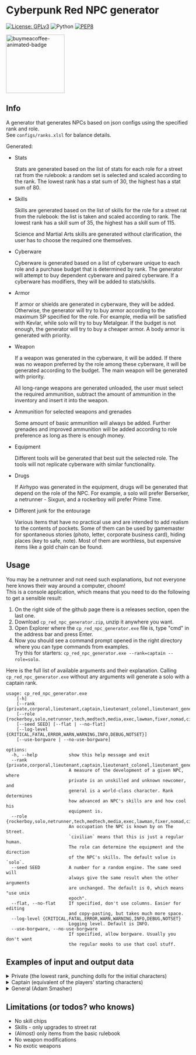 # Cyberpunk Red NPC generator

[![License: GPLv3](https://img.shields.io/badge/License-GPLv3-blue.svg)](https://www.gnu.org/licenses/gpl-3.0)
![Python](https://img.shields.io/badge/python-3.12-blue.svg)
[![PEP8](https://img.shields.io/badge/code%20style-pep8-orange.svg)](https://www.python.org/dev/peps/pep-0008/)

<a href="https://buymeacoffee.com/n0lavar" target="_blank" title="buymeacoffee">
  <img src="https://iili.io/JIYMmUN.gif"  alt="buymeacoffee-animated-badge" style="width: 160px;">
</a>

## Info

A generator that generates NPCs based on json configs using the specified rank and role.  
See `configs/ranks.xlsl` for balance details.

Generated:

* Stats

  Stats are generated based on the list of stats for each role for a street rat from the rulebook: a random set is
  selected and scaled according to the rank. The lowest rank has a stat sum of 30, the highest has a stat sum of 80.


* Skills

  Skills are generated based on the list of skills for the role for a street rat from the rulebook: the list is taken
  and scaled according to rank. The lowest rank has a skill sum of 35, the highest has a skill sum of 115.

  Science and Martial Arts skills are generated without clarification, the user has to choose the required one
  themselves.


* Cyberware

  Cyberware is generated based on a list of cyberware unique to each role and a purchase budget that is determined by
  rank. The generator will attempt to buy dependent cyberware and paired cyberware. If a cyberware has modifiers, they
  will be added to stats/skills.


* Armor

  If armor or shields are generated in cyberware, they will be added. Otherwise, the generator will try to buy armor
  according to the maximum SP specified for the role. For example, media will be satisfied with Kevlar, while solo will
  try to buy Metalgear. If the budget is not enough, the generator will try to buy a cheaper armor. A body armor is
  generated with priority.


* Weapon

  If a weapon was generated in the cyberware, it will be added. If there was no weapon preferred by the role among these
  cyberware, it will be generated according to the budget. The main weapon will be generated with priority.

  All long-range weapons are generated unloaded, the user must select the required ammunition, subtract the amount of
  ammunition in the inventory and insert it into the weapon.

* Ammunition for selected weapons and grenades

  Some amount of basic ammunition will always be added. Further grenades and improved ammunition will be added according
  to role preference as long as there is enough money.


* Equipment

  Different tools will be generated that best suit the selected role. The tools will not replicate cyberware with
  similar functionality.


* Drugs

  If Airhypo was generated in the equipment, drugs will be generated that depend on the role of the NPC. For example, a
  solo will prefer Berserker, a netrunner - Sixgun, and a rockerboy will prefer Prime Time.


* Different junk for the entourage

  Various items that have no practical use and are intended to add realism to the contents of pockets. Some of them can
  be used by gamemaster for spontaneous stories (photo, letter, corporate business card), hiding places (key to safe,
  note). Most of them are worthless, but expensive items like a gold chain can be found.

## Usage

You may be a netrunner and not need such explanations, but not everyone here knows their way around a computer, choom!  
This is a console application, which means that you need to do the following to get a sensible result:

1. On the right side of the github page there is a releases section, open the last one.
2. Download `cp_red_npc_generator.zip`, unzip it anywhere you want.
3. Open Explorer where the `cp_red_npc_generator.exe` file is, type "cmd" in the address bar and press Enter.
4. Now you should see a command prompt opened in the right directory where you can type commands from examples.  
   Try this for starters: `cp_red_npc_generator.exe --rank=captain --role=solo`.

Here is the full list of available arguments and their explanation. Calling `cp_red_npc_generator.exe` without any
arguments will generate a solo with a captain rank.

```
usage: cp_red_npc_generator.exe 
    [-h] 
    [--rank {private,corporal,lieutenant,captain,lieutenant_colonel,lieutenant_general,general}]
    [--role {rockerboy,solo,netrunner,tech,medtech,media,exec,lawman,fixer,nomad,civilian}]
    [--seed SEED] [--flat | --no-flat]
    [--log-level {CRITICAL,FATAL,ERROR,WARN,WARNING,INFO,DEBUG,NOTSET}]
    [--use-borgware | --no-use-borgware]

options:
  -h, --help            show this help message and exit
  --rank {private,corporal,lieutenant,captain,lieutenant_colonel,lieutenant_general,general}
                        A measure of the development of a given NPC, where
                        private is an unskilled and unknown newcomer, and
                        general is a world-class character. Rank determines
                        how advanced an NPC's skills are and how cool his
                        equipment is.
  --role {rockerboy,solo,netrunner,tech,medtech,media,exec,lawman,fixer,nomad,civilian}
                        An occupation the NPC is known by on The Street.
                        `civilian` means that this is just a regular human.
                        The role can determine the equipment and the direction
                        of the NPC's skills. The default value is `solo`.
  --seed SEED           A number for a random engine. The same seed will
                        always give the same result when the other arguments
                        are unchanged. The default is 0, which means "use unix
                        epoch".
  --flat, --no-flat     If specified, don't use columns. Easier for editing
                        and copy-pasting, but takes much more space.
  --log-level {CRITICAL,FATAL,ERROR,WARN,WARNING,INFO,DEBUG,NOTSET}
                        Logging level. Default is INFO.
  --use-borgware, --no-use-borgware
                        If specified, allow borgware. Usually you don't want
                        the regular mooks to use that cool stuff.
```

## Examples of input and output data

<details>
  <summary>Private (the lowest rank, punching dolls for the initial characters)</summary>
  Input:

  ```
cp_red_npc_generator.exe --rank=private --role=solo
  ```

Possible output:

  ```
Has items total worth of 272

Stats:       Conditions:                                    
	[4] INT     	HP: 25/25 (Seriously Wounded: 13)             
	[4] REF     	TraumaTeam status: NONE                       
	[3] DEX     	Can evade bullets: False                      
	[2] TECH    	No intangible obscurement penalties: False    
	[3] COOL    	Has flashes of light protection: False        
	[3] WILL    	Has ears protection: False                    
	[3] LUCK    	Has breath protection: False                  
	[3] MOVE                                                   
	[3] BODY                                                   
	[3] EMP                                                    

Skills:
    Education                               Technique                                  Social                                  
        [4(INT)=4] Accounting                   [2(TECH)=2] AirVehicleTech                 [3(COOL)=3] Bribery                 
        [4(INT)=4] AnimalHandling               [2(TECH)=2] BasicTech                      [3(EMP)+2=5] Conversation           
        [4(INT)=4] Bureaucracy                  [2(TECH)=2] Cybertech                      [3(EMP)+2=5] HumanPerception        
        [4(INT)=4] Business                     [2(TECH)=2] Demolitions                    [3(COOL)+3=6] Interrogation         
        [4(INT)=4] Composition                  [2(TECH)=2] ElectronicsSecurityTech        [3(COOL)+2=5] Persuasion            
        [4(INT)=4] Criminology                  [2(TECH)+3=5] FirstAid                     [3(COOL)=3] PersonalGrooming        
        [4(INT)=4] Cryptography                 [2(TECH)=2] Forgery                        [3(COOL)=3] Streetwise              
        [4(INT)=4] Deduction                    [2(TECH)=2] LandVehicleTech                [3(COOL)=3] Trading                 
        [4(INT)+2=6] Education                  [2(TECH)=2] PaintDrawSculpt                [3(COOL)=3] WardrobeStyle           
        [4(INT)=4] Gamble                       [2(TECH)=2] Paramedic                  Body                                    
        [4(INT)=4] LibrarySearch                [2(TECH)=2] PhotographyFilm                [3(DEX)+2=5] Athletics              
        [4(INT)+2=6] LocalExpertYourHome        [2(TECH)=2] PickLock                       [3(DEX)=3] Contortionist            
        [4(INT)+3=7] Tactics                    [2(TECH)=2] PickPocket                     [3(DEX)=3] Dance                    
        [4(INT)=4] WildernessSurvival           [2(TECH)=2] SeaVehicleTech                 [3(WILL)=3] Endurance               
        [4(INT)+2=6] LanguageStreetslang        [2(TECH)=2] Weaponstech                    [3(WILL)+3=6] ResistTortureDrugs    
        [4(INT)=4] Science                  Awareness                                      [3(DEX)+2=5] Stealth                
    Fighting                                    [3(WILL)+2=5] Concentration            Ranged_Weapon                           
        [3(DEX)+2=5] Brawling                   [4(INT)=4] ConcealRevealObject             [4(REF)=4] Archery                  
        [3(DEX)+3=6] Evasion                    [4(INT)=4] LipReading                      [4(REF)+3=7] Autofire               
        [3(DEX)=3] MartialArts                  [4(INT)+3=7] Perception                    [4(REF)+3=7] Handgun                
        [3(DEX)+3=6] MeleeWeapon                [4(INT)=4] Tracking                        [4(REF)=4] HeavyWeapons             
        [4(REF)=4] Initiative               Control                                        [4(REF)+3=7] ShoulderArms           
    Performance                                 [4(REF)=4] DriveLandVehicle                                                    
        [3(COOL)=3] Acting                      [4(REF)=4] PilotAirVehicle                                                     
        [2(TECH)=2] PlayInstrument              [4(REF)=4] PilotSeaVehicle                                                     
                                                [4(REF)=4] Riding                                                              
    
Armor:                                          Ranged weapons:                                                                                        
    Head: Leathers [20eb (everyday), SP=4/4]        [7] Chadran Arms "City Reaper" (Heavy SMG) [50eb (costly), poor, Damage=3d6, ROF=1, Mag=/40 ()]    
    Body: Leathers [20eb (everyday), SP=4/4]    Melee weapons:                                                                                         
                                                    [6] Two-handed sword (Heavy Melee Weapon) [50eb (costly), poor, Damage=3d6, ROF=2]                 
                                                    [5] Brawling [Damage=1d6, ROF=2]                                                                   

Inventory:
    Ammo                                                   Equipment / Drugs                       Junk                                   
        [1] Grenades (Armor-Piercing) [100eb (premium)]        [1] Flashlight [20eb (everyday)]        [47] Eddies [1eb (cheap)]          
        [80] Bullets (Basic) [1eb (cheap)]                                                             [1] Prayer Beads [10eb (cheap)]    
                                                                                                       [1] Poker Chip                     
                                                                                                       [1] Fake ID                        
                                                                                                       [1] Zip Ties                       
                                                                                                       [1] Child’s drawing                
```

</details>

<details>
  <summary>Captain (equivalent of the players' starting characters)</summary>
  Input:

  ```
cp_red_npc_generator.exe --rank=captain --role=solo
  ```

Possible output:

  ```
Has items total worth of 1662

Stats:       Conditions:                                                
	[7] INT     	HP: 40/40 (Seriously Wounded: 20)                         
	[8] REF     	TraumaTeam status: NONE                                   
	[6] DEX     	Can evade bullets: True (REF >= 8)                        
	[3] TECH    	No intangible obscurement penalties: False                
	[6] COOL    	Has flashes of light protection: False                    
	[6] WILL    	Has ears protection: False                                
	[7] LUCK    	Has breath protection: True (Anti-Smog Breathing Mask)    
	[5] MOVE                                                               
	[6] BODY                                                               
	[5] EMP                                                                

Skills:
    Education                               Technique                                  Social                                   
        [7(INT)=7] Accounting                   [3(TECH)=3] AirVehicleTech                 [6(COOL)=6] Bribery                  
        [7(INT)=7] AnimalHandling               [3(TECH)=3] BasicTech                      [5(EMP)+2=7] Conversation            
        [7(INT)=7] Bureaucracy                  [3(TECH)=3] Cybertech                      [5(EMP)+2=7] HumanPerception         
        [7(INT)=7] Business                     [3(TECH)=3] Demolitions                    [6(COOL)+6=12] Interrogation         
        [7(INT)=7] Composition                  [3(TECH)=3] ElectronicsSecurityTech        [6(COOL)+2=8] Persuasion             
        [7(INT)=7] Criminology                  [3(TECH)+6=9] FirstAid                     [6(COOL)=6] PersonalGrooming         
        [7(INT)=7] Cryptography                 [3(TECH)=3] Forgery                        [6(COOL)=6] Streetwise               
        [7(INT)=7] Deduction                    [3(TECH)=3] LandVehicleTech                [6(COOL)=6] Trading                  
        [7(INT)+2=9] Education                  [3(TECH)=3] PaintDrawSculpt                [6(COOL)=6] WardrobeStyle            
        [7(INT)=7] Gamble                       [3(TECH)=3] Paramedic                  Body                                     
        [7(INT)=7] LibrarySearch                [3(TECH)=3] PhotographyFilm                [6(DEX)+2=8] Athletics               
        [7(INT)+2=9] LocalExpertYourHome        [3(TECH)=3] PickLock                       [6(DEX)=6] Contortionist             
        [7(INT)+6=13] Tactics                   [3(TECH)=3] PickPocket                     [6(DEX)=6] Dance                     
        [7(INT)=7] WildernessSurvival           [3(TECH)=3] SeaVehicleTech                 [6(WILL)=6] Endurance                
        [7(INT)+2=9] LanguageStreetslang        [3(TECH)=3] Weaponstech                    [6(WILL)+6=12] ResistTortureDrugs    
        [7(INT)=7] Science                  Awareness                                      [6(DEX)+2=8] Stealth                 
    Fighting                                    [6(WILL)+2=8] Concentration            Ranged_Weapon                            
        [6(DEX)+2=8] Brawling                   [7(INT)=7] ConcealRevealObject             [8(REF)=8] Archery                   
        [6(DEX)+6=12] Evasion                   [7(INT)=7] LipReading                      [8(REF)+6=14] Autofire               
        [6(DEX)=6] MartialArts                  [7(INT)+6=13] Perception                   [8(REF)+6=14] Handgun                
        [6(DEX)+6=12] MeleeWeapon               [7(INT)=7] Tracking                        [8(REF)=8] HeavyWeapons              
        [8(REF)=8] Initiative               Control                                        [8(REF)+6=14] ShoulderArms           
    Performance                                 [8(REF)=8] DriveLandVehicle                                                     
        [6(COOL)=6] Acting                      [8(REF)=8] PilotAirVehicle                                                      
        [3(TECH)=3] PlayInstrument              [8(REF)=8] PilotSeaVehicle                                                      
                                                [8(REF)=8] Riding                                                               
    
Cyberware:
    Auditory System [1/1]                 Shoulders [1/2]                        Fashionware [1/7]         
        Cyberaudio Suite [500eb] [1/3]        Big Knucks [100eb]                     Biomonitor [100eb]    
            Radio Communicator [100eb]    Internal Cyberware [1/7]                                         
                                              Bodyweight AutoInjector [100eb]                              
    
Armor:                                                   Ranged weapons:                                                                                               
    Head: Light Armorjack [100eb (premium), SP=11/11]        [14] Chadran Arms "City Reaper" (Heavy SMG) [100eb (premium), standard, Damage=3d6, ROF=1, Mag=/40 ()]    
    Body: Light Armorjack [100eb (premium), SP=11/11]    Melee weapons:                                                                                                
                                                             [8] Brawling [Damage=2d6, ROF=2]                                                                          
                                                             [12] Big Knucks [100eb (premium), Damage=2d6, ROF=2]                                                      

Inventory:
    Ammo                                                   Equipment / Drugs                                     Junk                                                
        [1] Grenades (Armor-Piercing) [100eb (premium)]        [1] Berserker [100eb (premium)]                       [422] Eddies [1eb (cheap)]                      
        [80] Bullets (Basic) [1eb (cheap)]                     [1] Handcuffs [50eb (costly)]                         [1] Cheap Cigar [20eb (everyday)]               
        [1] Grenades (Teargas) [50eb (costly)]                 [1] Anti-Smog Breathing Mask [20eb (everyday)]        [1] Pack of Cigarettes [20eb (everyday)]        
                                                                                                                     [1] Chopsticks                                  
                                                                                                                     [1] Class Schedule for Night City University    
```

</details>

<details>
  <summary>General (Adam Smasher)</summary>
  Input:

  ```
cp_red_npc_generator.exe --rank=general --role=solo --use-borgware
  ```

Possible output:

  ```
Has items total worth of 33282

Stats:                                                                             Conditions:                                                    
	[6] INT                                                                           	HP: 65/65 (Seriously Wounded: No, Pain Editor)                
	[8-4(Body: Metalgear)=4] REF                                                      	TraumaTeam status: EXECUTIVE                                  
	[8-4(Body: Metalgear)=4] DEX                                                      	Can evade bullets: False                                      
	[5] TECH                                                                          	No intangible obscurement penalties: False                    
	[8] COOL                                                                          	Has flashes of light protection: True (Kiroshi OptiShield)    
	[8] WILL                                                                          	Has ears protection: True (Level Damper)                      
	[8] LUCK                                                                          	Has breath protection: True (Mini Air Supply Cyberfinger)     
	[8-4(Body: Metalgear)=4] MOVE                                                                                                                    
	[8+2(Grafted Muscle and Bone Lace)+4(Implanted Linear Frame ß (Beta))=14] BODY                                                                   
	[0] EMP                                                                                                                                          

Skills:
    Education                                   Technique                                  Social                                   
        [6(INT)=6] Accounting                       [5(TECH)=5] AirVehicleTech                 [8(COOL)=8] Bribery                  
        [6(INT)=6] AnimalHandling                   [5(TECH)=5] BasicTech                      [0(EMP)+3=3] Conversation            
        [6(INT)=6] Bureaucracy                      [5(TECH)=5] Cybertech                      [0(EMP)+3=3] HumanPerception         
        [6(INT)=6] Business                         [5(TECH)=5] Demolitions                    [8(COOL)+8=16] Interrogation         
        [6(INT)=6] Composition                      [5(TECH)=5] ElectronicsSecurityTech        [8(COOL)+3=11] Persuasion            
        [6(INT)=6] Criminology                      [5(TECH)+8=13] FirstAid                    [8(COOL)=8] PersonalGrooming         
        [6(INT)=6] Cryptography                     [5(TECH)=5] Forgery                        [8(COOL)=8] Streetwise               
        [6(INT)=6] Deduction                        [5(TECH)=5] LandVehicleTech                [8(COOL)=8] Trading                  
        [6(INT)+3=9] Education                      [5(TECH)=5] PaintDrawSculpt                [8(COOL)=8] WardrobeStyle            
        [6(INT)=6] Gamble                           [5(TECH)=5] Paramedic                  Body                                     
        [6(INT)=6] LibrarySearch                    [5(TECH)=5] PhotographyFilm                [4(DEX)+3=7] Athletics               
        [6(INT)+3=9] LocalExpertYourHome            [5(TECH)=5] PickLock                       [4(DEX)=4] Contortionist             
        [6(INT)+8=14] Tactics                       [5(TECH)=5] PickPocket                     [4(DEX)=4] Dance                     
        [6(INT)=6] WildernessSurvival               [5(TECH)=5] SeaVehicleTech                 [8(WILL)=8] Endurance                
        [6(INT)+3=9] LanguageStreetslang            [5(TECH)=5] Weaponstech                    [8(WILL)+8=16] ResistTortureDrugs    
        [6(INT)=6] Science                      Awareness                                      [4(DEX)+3=7] Stealth                 
    Fighting                                        [8(WILL)+3=11] Concentration           Ranged_Weapon                            
        [4(DEX)+3=7] Brawling                       [6(INT)=6] ConcealRevealObject             [4(REF)=4] Archery                   
        [4(DEX)+8=12] Evasion                       [6(INT)=6] LipReading                      [4(REF)+8=12] Autofire               
        [4(DEX)=4] MartialArts                      [6(INT)+8=14] Perception                   [4(REF)+8=12] Handgun                
        [4(DEX)+8=12] MeleeWeapon                   [6(INT)=6] Tracking                        [4(REF)=4] HeavyWeapons              
        [4(REF)+3(Sandevistan)=7] Initiative    Control                                        [4(REF)+8=12] ShoulderArms           
    Performance                                     [4(REF)=4] DriveLandVehicle                                                     
        [8(COOL)=8] Acting                          [4(REF)=4] PilotAirVehicle                                                      
        [5(TECH)=5] PlayInstrument                  [4(REF)=4] PilotSeaVehicle                                                      
                                                    [4(REF)=4] Riding                                                               
    
Cyberware:
    Borgware                                           Shoulders [2/2]                                                      Neuralware [1/1]                             
        Implanted Linear Frame ß (Beta) [5000eb]           Cyberarm [500eb] [3/4]                                               Neural Link [500eb] [2/5]                
        Cyclops International Bug Eye [500eb] [1/5]            Popup Shotgun [1000eb]                                               Chipware Socket [500eb] [1/1]        
            Targeting Scope [500eb]                        Cyberarm [500eb] [4/4]                                                       Pain Editor [1000eb]             
        Artificial Shoulder Mount [1000eb] [2/2]               Popup Grenade Launcher [500eb]                                       Sandevistan [500eb]                  
            Cyberarm [500eb] [4/4]                             Dynalar Modular Finger Enthusiast Cyberhand [500eb] [2/8]    Internal Cyberware [3/7]                     
                ChainRipp [500eb]                                  Airhypo Cyberfinger [100eb]                                  Grafted Muscle and Bone Lace [1000eb]    
            Cyberarm [500eb] [3/4]                                 Mini Air Supply Cyberfinger [500eb]                          Grafted Muscle and Bone Lace [1000eb]    
                Flashbulb [500eb]                      Fashionware [2/7]                                                        Enhanced Antibodies [500eb]              
                PersonalPak KibbleWarmer [100eb]           Biomonitor [100eb]                                               Auditory System [1/1]                        
    External Cyberware [1/7]                               Kill Display [100eb]                                                 Cyberaudio Suite [500eb] [1/3]           
        Kiroshi OptiShield [500eb]                                                                                                  Level Damper [100eb]                 
    
Armor:                                                Ranged weapons:                                                                                                    
    Head: Metalgear [5000eb (luxury), SP=18/18]           [8] Popup Grenade Launcher [500eb (expensive), Damage=6d6, ROF=1, Mag=/2 ()]                                   
    Body: Metalgear [5000eb (luxury), SP=18/18]           [17] GunMart "Snipe-Star" (Sniper Rifle) [1000eb (very_expensive), excellent, Damage=5d6, ROF=1, Mag=/4 ()]    
    Bulletproof Shield [100eb (premium), SP=10/10]        [16] Popup Shotgun [1000eb (very_expensive), Damage=4d6, ROF=1, Mag=/2 ()]                                     
                                                      Melee weapons:                                                                                                     
                                                          [11] Brawling [Damage=4d6, ROF=2]                                                                              
                                                          [17] ChainRipp [500eb (expensive), excellent, Damage=4d6, ROF=1]                                               

Inventory:
    Ammo                                                   Equipment / Drugs                                         Junk                               
        [2] Grenades (Armor-Piercing) [100eb (premium)]        [1] Radar Detector [500eb (expensive)]                    [2619] Eddies [1eb (cheap)]    
        [12] Bullets (Expansive) [10eb (cheap)]                [2] Berserker [100eb (premium)]                           [1] Child’s drawing            
        [8] Bullets (Armor-Piercing) [10eb (cheap)]            [2] Timewarp [100eb (premium)]                                                           
        [2] Shotgun Shells (Incendiary) [10eb (cheap)]         [1] Radio Communicator [100eb (premium)]                                                 
        [2] Slugs (Armor-Piercing) [10eb (cheap)]              [1] Bulletproof Shield [100eb (premium), SP=10/10]                                       
        [18] Slugs (Basic) [1eb (cheap)]                       [2] Black Lace [50eb (costly)]                                                           
                                                               [1] Handcuffs [50eb (costly)]                                                            
                                                               [2] Synthcoke [20eb (everyday)]                                                          
                                                               [1] Carryall [20eb (everyday)]                                                           
```

</details>

## Limitations (or todos? who knows)

* No skill chips
* Skills - only upgrades to street rat
* (Almost) only items from the basic rulebook
* No weapon modifications
* No exotic weapons
